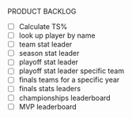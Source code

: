 PRODUCT BACKLOG
- [ ]  Calculate TS%
- [ ] look up player by name
- [ ]  team stat leader
- [ ]  season stat leader
- [ ]  playoff stat leader
- [ ]  playoff stat leader specific team
- [ ]  finals teams for a specific year
- [ ]  finals stats leaders
- [ ] championships leaderboard
- [ ] MVP leaderboard
